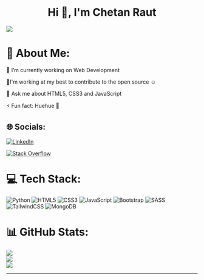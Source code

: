 <h1 style="text-align: center;">Hi 👏, I'm Chetan Raut</h1>

[![](https://visitcount.itsvg.in/api?id=Chetan-Raut&icon=4&color=12)](https://visitcount.itsvg.in)

# 💫 About Me:
🔭 I’m currently working on Web Development<br>

🌱I'm working at my best to contribute to the open source ☺
<br>

💬 Ask me about HTML5, CSS3 and JavaScript
<br>

⚡ Fun fact: Huehue 👻


## 🌐 Socials:
[![LinkedIn](https://img.shields.io/badge/LinkedIn-%230077B5.svg?logo=linkedin&logoColor=white)](https://linkedin.com/in/chetan-raut-3b2464215) 

[![Stack Overflow](https://img.shields.io/badge/-Stackoverflow-FE7A16?logo=stack-overflow&logoColor=white)](https://stackoverflow.com/users/20951955) 

# 💻 Tech Stack:
![Python](https://img.shields.io/badge/python-3670A0?style=for-the-badge&logo=python&logoColor=ffdd54) ![HTML5](https://img.shields.io/badge/html5-%23E34F26.svg?style=for-the-badge&logo=html5&logoColor=white) ![CSS3](https://img.shields.io/badge/css3-%231572B6.svg?style=for-the-badge&logo=css3&logoColor=white) ![JavaScript](https://img.shields.io/badge/javascript-%23323330.svg?style=for-the-badge&logo=javascript&logoColor=%23F7DF1E) ![Bootstrap](https://img.shields.io/badge/bootstrap-%23563D7C.svg?style=for-the-badge&logo=bootstrap&logoColor=white) ![SASS](https://img.shields.io/badge/SASS-hotpink.svg?style=for-the-badge&logo=SASS&logoColor=white) ![TailwindCSS](https://img.shields.io/badge/tailwindcss-%2338B2AC.svg?style=for-the-badge&logo=tailwind-css&logoColor=white) ![MongoDB](https://img.shields.io/badge/MongoDB-%234ea94b.svg?style=for-the-badge&logo=mongodb&logoColor=white)
# 📊 GitHub Stats:
![](https://github-readme-stats.vercel.app/api?username=Chetan-Raut&theme=midnight-purple&hide_border=false&include_all_commits=true&count_private=false)<br/>
![](https://github-readme-streak-stats.herokuapp.com/?user=Chetan-Raut&theme=midnight-purple&hide_border=false)<br/>
![](https://github-readme-stats.vercel.app/api/top-langs/?username=Chetan-Raut&theme=midnight-purple&hide_border=false&include_all_commits=true&count_private=false&layout=compact)

---


<!-- Proudly created with GPRM ( https://gprm.itsvg.in ) -->
